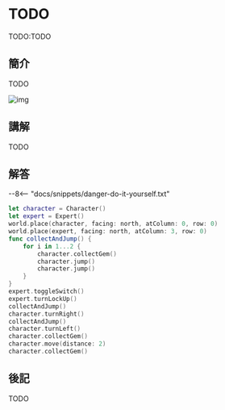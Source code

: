 # TODO

TODO:TODO

## 簡介

TODO

![img](https://imagedelivery.net/cdkaXPuFls5qlrh3GM4hfA/4e01edf9-5ef4-45c6-a002-a172e274ac00/public)

## 講解

TODO

## 解答

--8<-- "docs/snippets/danger-do-it-yourself.txt"

```swift linenums="1"
let character = Character()
let expert = Expert()
world.place(character, facing: north, atColumn: 0, row: 0)
world.place(expert, facing: north, atColumn: 3, row: 0)
func collectAndJump() {
    for i in 1...2 {
        character.collectGem()
        character.jump()
        character.jump()
    }
}
expert.toggleSwitch()
expert.turnLockUp()
collectAndJump()
character.turnRight()
collectAndJump()
character.turnLeft()
character.collectGem()
character.move(distance: 2)
character.collectGem()
```

## 後記

TODO
